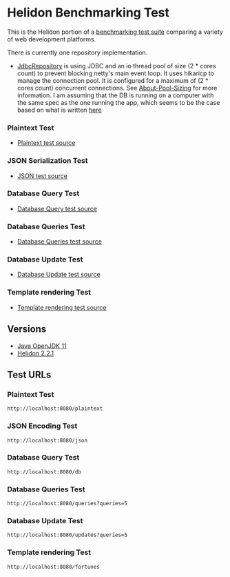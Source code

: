 # Helidon Benchmarking Test

This is the Helidon portion of a [benchmarking test suite](../) comparing a variety of web development platforms.

There is currently one repository implementation.
* [JdbcRepository](src/main/java/io/helidon/benchmark/models/JdbcRepository.java) is using JDBC and an io thread pool of size (2 * cores count) to prevent blocking netty's main event loop. It uses hikaricp to manage the connection pool. It is configured for a maximum of (2 * cores count) concurrent connections. See [About-Pool-Sizing](https://github.com/brettwooldridge/HikariCP/wiki/About-Pool-Sizing) for more information. I am assuming that the DB is running on a computer with the same spec as the one running the app, which seems to be the case based on what is written [here](https://www.techempower.com/benchmarks/#section=environment&hw=ph&test=db&l=fjd9b3)

### Plaintext Test

* [Plaintext test source](src/main/java/io/helidon/benchmark/services/PlainTextService.java)

### JSON Serialization Test

* [JSON test source](src/main/java/io/helidon/benchmark/services/JsonService.java)

### Database Query Test

* [Database Query test source](src/main/java/io/helidon/benchmark/services/DbService.java)

### Database Queries Test

* [Database Queries test source](src/main/java/io/helidon/benchmark/services/DbService.java)

### Database Update Test

* [Database Update test source](src/main/java/io/helidon/benchmark/services/DbService.java)

### Template rendering Test

* [Template rendering test source](src/main/java/io/helidon/benchmark/services/FortuneService.java)

## Versions

* [Java OpenJDK 11](http://openjdk.java.net/)
* [Helidon 2.2.1](http://helidon.io/)

## Test URLs

### Plaintext Test

    http://localhost:8080/plaintext

### JSON Encoding Test

    http://localhost:8080/json

### Database Query Test

    http://localhost:8080/db

### Database Queries Test

    http://localhost:8080/queries?queries=5

### Database Update Test

    http://localhost:8080/updates?queries=5

### Template rendering Test

    http://localhost:8080/fortunes

